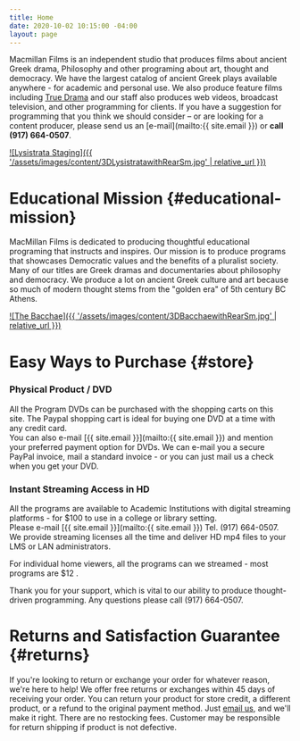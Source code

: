 ```yaml
---
title: Home
date: 2020-10-02 10:15:00 -04:00
layout: page
---
```


Macmillan Films is an independent studio that produces films about ancient Greek drama, Philosophy and other programing about art, thought and democracy. We have the largest catalog of ancient Greek plays available anywhere - for academic and personal use. We also produce feature films including [True Drama](//TrueDramaMovie.com) and our staff also produces web videos, broadcast television, and other programming for clients. If you have a suggestion for programming that you think we should consider – or are looking for a content producer, please send us an \[e-mail\](mailto:{{ site.email }}) or **call (917) 664-0507**.

[!\[Lysistrata Staging\]({{ '/assets/images/content/3DLysistratawithRearSm.jpg' | relative_url }})](https://gum.co/lysistrata-staging/)

# Educational Mission {#educational-mission}

MacMillan Films is dedicated to producing thoughtful educational programing that instructs and inspires. Our mission is to produce programs that showcases Democratic values and the benefits of a pluralist society. Many of our titles are Greek dramas and documentaries about philosophy and democracy. We produce a lot on ancient Greek culture and art because so much of modern thought stems from the "golden era" of 5th century BC Athens.

[!\[The Bacchae\]({{ '/assets/images/content/3DBacchaewithRearSm.jpg' | relative_url }})](https://gum.co/bacchae-staging/)

# Easy Ways to Purchase {#store}

### Physical Product / DVD

All the Program DVDs can be purchased with the shopping carts on this site. The Paypal shopping cart is ideal for buying one DVD at a time with any credit card.  
You can also e-mail \[{{ site.email }}\](mailto:{{ site.email }}) and mention your preferred payment option for DVDs. We can e-mail you a secure PayPal invoice, mail a standard invoice - or you can just mail us a check when you get your DVD.

### Instant Streaming Access in HD

All the programs are available to Academic Institutions with digital streaming platforms - for $100 to use in a college or library setting.\
Please e-mail \[{{ site.email }}\](mailto:{{ site.email }})
Tel. (917) 664-0507.
We provide streaming licenses all the time and deliver HD mp4 files to your LMS or LAN administrators.

For individual home viewers, all the programs can we streamed - most programs are $12 . 

Thank you for your support, which is vital to our ability to produce thought-driven programming. Any questions please call (917) 664-0507.

# Returns and Satisfaction Guarantee {#returns}

If you're looking to return or exchange your order for whatever reason, we're here to help! We offer free returns or exchanges within 45 days of receiving your order. You can return your product for store credit, a different product, or a refund to the original payment method. Just [email us](mailto:james@brandapplause.com), and we'll make it right. There are no restocking fees. Customer may be responsible for return shipping if product is not defective.
